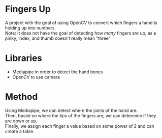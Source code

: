 # Fingers Up
A project with the goal of using OpenCV to convert which fingers a hand is holding up into numbers. <br>
Note: It does not have the goal of detecting how _many_ fingers are up, as a pinky, index, and thumb doesn't really mean "three"

# Libraries
- Mediapipe in order to detect the hand bones
- OpenCV to use camera

# Method
Using Mediapipe, we can detect where the joints of the hand are.  <br>
Then, based on where the tips of the fingers are, we can determine if they are down or up.  <br>
Finally, we assign each finger a value based on some power of 2 and can create a table.  <br>

